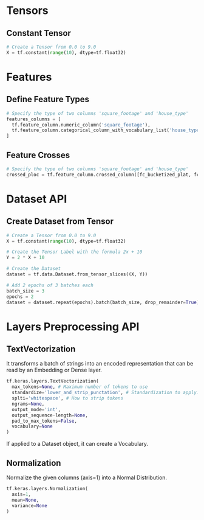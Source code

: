 # Tensors
## Constant Tensor
``` python
# Create a Tensor from 0.0 to 9.0
X = tf.constant(range(10), dtype=tf.float32)
```
# Features
## Define Feature Types
``` python
# Specify the type of two columns 'square_footage' and 'house_type'
features_columns = [
  tf.feature_column.numeric_column('square_footage'),
  tf.feature_column.categorical_column_with_vocabulary_list('house_type', ['house', 'apartment'])
]
```
## Feature Crosses
``` python
# Specify the type of two columns 'square_footage' and 'house_type'
crossed_ploc = tf.feature_column.crossed_column([fc_bucketized_plat, fc_bucketized_plon], hash_bucket_size=NBUCKETS * NBUCKETS)
```
# Dataset API
## Create Dataset from Tensor
``` python
# Create a Tensor from 0.0 to 9.0
X = tf.constant(range(10), dtype=tf.float32)

# Create the Tensor Label with the formula 2x + 10
Y = 2 * X + 10

# Create the Dataset
dataset = tf.data.Dataset.from_tensor_slices((X, Y))

# Add 2 epochs of 3 batches each
batch_size = 3
epochs = 2
dataset = dataset.repeat(epochs).batch(batch_size, drop_remainder=True)
```
# Layers Preprocessing API
## TextVectorization
It transforms a batch of strings into an encoded representation that can be read by an Embedding or Dense layer.
``` python
tf.keras.layers.TextVectorization(
  max_tokens=None, # Maximum number of tokens to use
  standardize='lower_and_strip_punctation', # Standardization to apply: lowercase and remove punctation
  splti='whitespace', # How to strip tokens
  ngrams=None,
  output_mode='int',
  output_sequence-length=None,
  pad_to_max_tokens=False,
  vocabulary=None
)
```
If applied to a Dataset object, it can create a Vocabulary.
## Normalization
Normalize the given columns (axis=1) into a Normal Distribution.
``` python
tf.keras.layers.Normalization(
  axis=1,
  mean=None,
  variance=None
)
```
